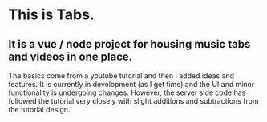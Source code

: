 # This is Tabs. 
## It is a vue / node project for housing music tabs and videos in one place. 

The basics come from a youtube tutorial and then I added ideas and features.
It is currently in development (as I get time) and the UI and minor functionality is undergoing changes. 
However, the server side code has followed the tutorial very closely with slight additions and
subtractions from the tutorial design.
